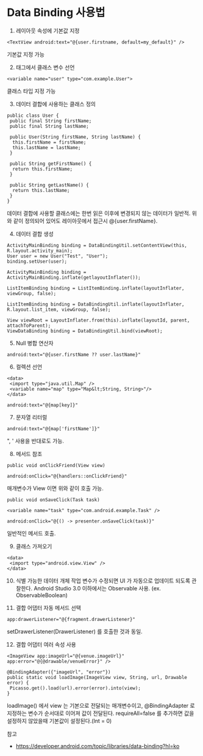 # Data Binding 사용법
1. 레이아웃 속성에 기본값 지정

`<TextView android:text="@{user.firstname, default=my_default}" />`

기본값 지정 가능

2. <data> 태그에서 클래스 변수 선언

`<variable name="user" type="com.example.User">`

클래스 타입 지정 가능

3. 데이터 결합에 사용하는 클래스 정의

```
public class User {
 public final String firstName;
 public final String lastName;

 public User(String firstName, String lastName) {
  this.firstName = firstName;
  this.lastName = lastName;
 }

 public String getFirstName() {
  return this.firstName;
 }

 public String getLastName() {
  return this.lastName;
 }
}
```

데이터 결합에 사용할 클래스에는 한번 읽은 이후에 변경되지 않는 데이터가 일반적.
위와 같이 정의되어 있어도 레이아웃에서 접근시 @{user.firstName}.

4. 데이터 결합 생성

```
ActivityMainBinding binding = DataBindingUtil.setContentView(this, R.layout.activity_main);
User user = new User("Test", "User");
binding.setUser(user);

ActivityMainBinding binding = ActivityMainBinding.inflate(getlayoutInflater());

ListItemBinding binding = ListItemBinding.inflate(layoutInflater, viewGroup, false);

ListItemBinding binding = DataBindingUtil.inflate(layoutInflater, R.layout.list_item, viewGroup, false);

View viewRoot = LayoutInflater.from(this).inflate(layoutId, parent, attachToParent);
ViewDataBinding binding = DataBindingUtil.bind(viewRoot);
```

5. Null 병합 연산자

`android:text="@{user.firstName ?? user.lastName}"`

6. 컬렉션 선언

```
<data>
 <import type="java.util.Map" />
 <variable name="map" type="Map&lt;String, String>"/>
</data>

android:text="@{map[key]}"
```

7. 문자열 리터럴

`android:text="@{map['firstName']}"`

", ' 사용을 반대로도 가능.

8. 메서드 참조

```
public void onClickFriend(View view)

android:onClick="@{handlers::onClickFriend}"
```

매개변수가 View 이면 위와 같이 호출 가능.


```
public void onSaveClick(Task task)

<variable name="task" type="com.android.example.Task" />

android:onClick="@{() -> presenter.onSaveClick(task)}"
```

일반적인 메서드 호출.

9. 클래스 가져오기

```
<data>
 <import type="android.view.View" />
</data>
```

10. 식별 가능한 데이터 개체 작업
변수가 수정되면 UI 가 자동으로 업데이트 되도록 관찰한다.
Android Studio 3.0 이하에서는 Observable 사용. (ex. ObservableBoolean)

11. 결합 어댑터 자동 메서드 선택

`app:drawerListener="@{fragment.drawerListener}"`

setDrawerListener(DrawerListener) 를 호출한 것과 동일.

12. 결합 어댑터 여러 속성 사용

```
<ImageView app:imageUrl="@{venue.imageUrl}" app:error="@{@drawable/venueError}" />

@BindingAdapter({"imageUrl", "error"})
public static void loadImage(ImageView view, String, url, Drawable error) {
 Picasso.get().load(url).error(error).into(view);
}
```

loadImage() 에서 view 는 기본으로 전달되는 매개변수이고, @BindingAdapter 로 지정하는 변수가 순서대로 이어져 값이 전달된다. requireAll=false 를 추가하면 값을 설정하지 않았을때 기본값이 설정된다.(Int = 0)

참고
- https://developer.android.com/topic/libraries/data-binding?hl=ko
